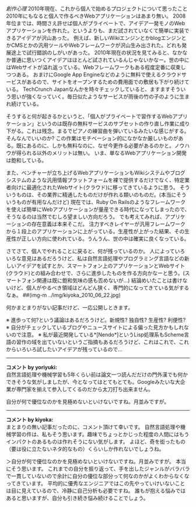*創作心理* 2010年現在、これから個人で始めるプロジェクトについて思ったこと
2010年にもなると個人で作るべきWebアプリケーションはあまり無い。
2008年位までは、時間さえ許せば個人がプライベートで、アイデア一発モノのWebアプリケーションを作れた。というよりも、まだ試されていなくて簡単に実装できるアイデアが沢山あった。
例えば、新しいWikiエンジンとかblogエンジンとかCMSとかの汎用ツールやWebフレームワークが沢山生み出された。どれも発展途上で試行錯誤のしがいがあった。
2010年現在の状況を見てみると、なかなか普通に思いつくアイデアはほとんど試されているんじゃないかなー。世の中にはWebサイトが溢れ返っている。Webフレームワークもある程度定番に収束しつつある。
おまけにGoogle App Engineなどのように無料で使えるクラウドサービスがあるので、サイトをオープンするための費用面での敷居も下がり続けている。
TechCrunch Japanなんかを時々チェックしていると、ますますそういう思いが強くなっていく。毎日似たようなサービスが雨後の竹の子のように生まれ続けている。

そうすると何が起きるかというと、「個人がプライベートで習作するWebアプリケーション」というのは既存の無料サービスのサブセットの作り直し作業に成り下がる。これは残念。まるでピアノの練習曲を弾いているみたいな感じがする。そんなんでいいのか?
この作業はモチベーション的になかなか厳しいものがある。既にあるのに、しかも無料なのに、なぜ今更作る必要があるのかと。ノウハウが得られる以外のメリットは無い。
いま、単なるWebアプリケーション開発は飽和している。

また、ベンチャーが立ち上げるWebアプリケーションもWikiシステムやブログシステムのような汎用情報プラットフォームを裸で提供するだけでなく、特定業者向けに最適化されたWebサイト(クラウド)に移ってきているように思う。
そういうものは、その業界に精通したものだけが作れる類いのものだ。(本当にそういうものが有用なんだけど)
現在では、Ruby On Railsのようなフレームワークを使えば簡単にWebアプリケーションが量産できる時代になってしまったので、そうなるのは当然でむしろ望ましい方向だろう。
でも考えてみれば、アプリケーションの存在意義は本来そこだ。
注力すべきレイヤーが汎用フレームワークから１段上のアプリケーションに上がっている。生産性が上がった結果、その生産性が正しい方向に使われている。うんうん、世の中は確実に良くなっている。

さてさて、個人でやれることに戻ると、何が残っているのか。
人によっていろいろな意見はあるだろうけど、私は自然言語処理やプログラミング言語などの新しいアイデアを試すとか、スマートフォン上のアプリケーションとWebサイト(クラウド)との組み合わせで、さらに進歩したものを作る方向かなーと思う。(スマートフォン関連は既に飽和気味の感も否めないが...)
結論めいたことは書けないけど、個人がやるべき領域はどんどん狭く、専門的になってきている気がするなぁ。
 ##(img-m ../img/kiyoka_2010_06_22.jpg)

何かまとまりがない記事だけど、一応公開しときます。

※ 進歩って何?という議論はあるだろうけど。新規性? 独自性? 生産性? 利便性?
※ 自分がチェックしているブログやニュースサイトによる偏った見方かもしれないので注意。
※ 私が最近開発している*[Nendo*]というLisp処理系もScheme言語の習作の域を出ていないというご指摘もあるだろうけど、これはこれで、これからいろいろ試したいアイデアが残っているので...



---

**コメント by yoriyuki:**  
自然言語処理や機械学習も5年くらい前は論文一つ読んだだけの門外漢でも何かできそうな気がしましたが、今となってはとてもとても。Googleみたいな大企業が専門家を揃えて参入してくるのだから太刀打ち出来ません。

自分が何で優位なのかを見極めないといけないですね。月並みですが。


---

**コメント by kiyoka:**  
まとまりの無い記事だったのに、コメント頂けて幸いです。
自然言語処理や機械学習の件は、私もそう思います。趣味でちょっとかじった程度の人間にはもうインパクトのあるものは作れそうにない気がします。
よほど、奇を衒ったもの（要は役に立たないネタ的なもの）くらいしか作れないでしょうね。

＞自分が何で優位なのかを見極めないといけないですね。月並みですが。
本当にそう思います。
これまでの自分を振り返って、手を出したジャンルがバラバラで一貫していないので余計に自分の優位な部分って何なのかがよくわからなくなってきています。
平均的に優秀なエンジニアではこの先やっていけいないことは目に見えているので、冷静に自己分析も必要ですね。
誰もが抱える悩みではあると思いますが、自分も引き続き悩み続けることでしょう。

